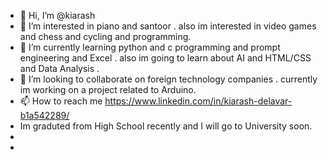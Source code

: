 - 👋 Hi, I’m @kiarash
- 👀 I’m interested in piano and santoor . also im interested in video games and chess and cycling and programming. 
- 🌱 I’m currently learning python and c programming and prompt engineering and Excel . also im going to learn about AI and HTML/CSS and Data Analysis . 
- 💞️ I’m looking to collaborate on foreign technology companies . currently im working on a project related to Arduino. 
- 📫 How to reach me https://www.linkedin.com/in/kiarash-delavar-b1a542289/
- Im graduted from High School recently and I will go to University soon.
- 
-  
<!---
kiarashdelavar/kiarashdelavar is a ✨ special ✨ repository because its `README.md` (this file) appears on your GitHub profile.
You can click the Preview link to take a look at your changes.
--->
